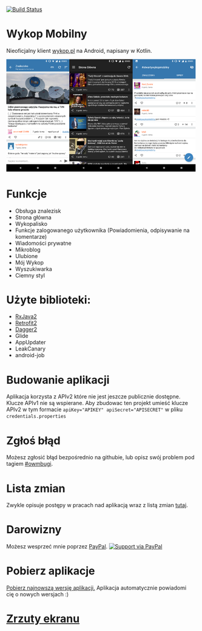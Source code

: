 [![Build Status](https://travis-ci.org/feelfreelinux/WykopMobilny.svg?branch=master)](https://travis-ci.org/feelfreelinux/WykopMobilny)
# Wykop Mobilny
Nieoficjalny klient [wykop.pl](https://wykop.pl) na Android, napisany w Kotlin.

<img src="screenshots/link_details_light.png" height="33%" width="33%"><img src="screenshots/mainpage_dark.png" height="33%" width="33%"><img src="screenshots/tag_light.png" height="33%" width="33%">
# Funkcje
- Obsługa znalezisk
- Strona główna
- Wykopalisko
- Funkcje zalogowanego użytkownika (Powiadomienia, odpisywanie na komentarze)
- Wiadomości prywatne
- Mikroblog
- Ulubione
- Mój Wykop
- Wyszukiwarka 
- Ciemny styl
# Użyte biblioteki:
- [RxJava2](https://github.com/ReactiveX/RxJava)
- [Retrofit2](https://github.com/square/retrofit)
- [Dagger2](https://github.com/google/dagger)
- Glide
- AppUpdater
- LeakCanary
- android-job
# Budowanie aplikacji
Aplikacja korzysta z APIv2 które nie jest jeszcze publicznie dostępne. Klucze APIv1 nie są wspierane. Aby zbudowac ten projekt umieść klucze APIv2 w tym formacie `apiKey="APIKEY" apiSecret="APISECRET"` w pliku `credentials.properties`
# Zgłoś błąd
Możesz zgłosić błąd bezpośrednio na githubie, lub opisz swój problem pod tagiem [#owmbugi](https://wykop.pl/tag/owmbugi).

# Lista zmian
Zwykle opisuje postępy w pracach nad aplikacją wraz z listą zmian [tutaj](https://wykop.pl/tag/otwartywykopmobilny).

# Darowizny
Możesz wesprzeć mnie poprzez [PayPal](https://www.paypal.me/WykopMobilny/).
[![Support via PayPal](https://cdn.rawgit.com/twolfson/paypal-github-button/1.0.0/dist/button.svg)](https://www.paypal.me/WykopMobilny/)

# Pobierz aplikacje
[Pobierz najnowszą wersję aplikacji.](https://github.com/feelfreelinux/WykopMobilny/releases/latest) Aplikacja automatycznie powiadomi cię o nowych wersjach :)
# [Zrzuty ekranu](https://github.com/feelfreelinux/WykopMobilny/tree/master/screenshots)
